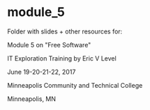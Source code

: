 # module_5

Folder with slides + other resources for:

Module 5 on "Free Software" 

IT Exploration Training by Eric V Level

June 19-20-21-22, 2017 

Minneapolis Community and Technical College 

Minneapolis, MN
